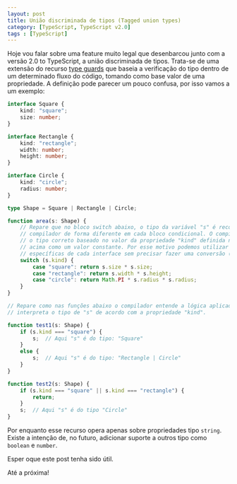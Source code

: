 ```yaml
---
layout: post
title: União discriminada de tipos (Tagged union types)
category: [TypeScript, TypeScript v2.0]
tags : [TypeScript]
---
```


Hoje vou falar sobre uma feature muito legal que desenbarcou junto com a versão 2.0 to TypeScript, a união discriminada de tipos. Trata-se de uma extensão do recurso [type guards](/posts/TypeScript-Type-Guards) que baseia a verificação do tipo dentro de um determinado fluxo do código, tomando como base valor de uma propriedade. A definição pode parecer um pouco confusa, por isso vamos a um exemplo:

```typescript
interface Square {
    kind: "square";
    size: number;
}

interface Rectangle {
    kind: "rectangle";
    width: number;
    height: number;
}

interface Circle {
    kind: "circle";
    radius: number;
}

type Shape = Square | Rectangle | Circle;

function area(s: Shape) {
    // Repare que no bloco switch abaixo, o tipo da variável "s" é reconhecido pelo
    // compilador de forma diferente em cada bloco condicional. O compilador define
    // o tipo correto baseado no valor da propriedade "kind" definida nas interfaces
    // acima como um valor constante. Por esse motivo podemos utilizar as propriedades
    // específicas de cada interface sem precisar fazer uma conversão (cast).
    switch (s.kind) {
        case "square": return s.size * s.size;
        case "rectangle": return s.width * s.height;
        case "circle": return Math.PI * s.radius * s.radius;
    }
}

// Repare como nas funções abaixo o compilador entende a lógica aplicada nos if's e
// interpreta o tipo de "s" de acordo com a propriedade "kind".

function test1(s: Shape) {
    if (s.kind === "square") {
        s;  // Aqui "s" é do tipo: "Square"
    }
    else {
        s;  // Aqui "s" é do tipo: "Rectangle | Circle"
    }
}

function test2(s: Shape) {
    if (s.kind === "square" || s.kind === "rectangle") {
        return;
    }
    s;  // Aqui "s" é do tipo "Circle"
}
```

Por enquanto esse recurso opera apenas sobre propriedades tipo `string`. Existe a intenção de, no futuro, adicionar suporte a outros tipo como `boolean` e `number`.

Esper oque este post tenha sido útil.

Até a próxima!
